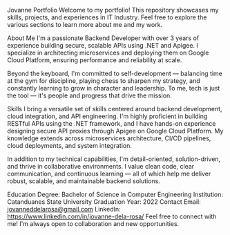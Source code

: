 Jovanne Portfolio
Welcome to my portfolio! This repository showcases my skills, projects, and experiences in IT Industry. Feel free to explore the various sections to learn more about me and my work.

About Me
I'm a passionate Backend Developer with over 3 years of experience building secure, scalable APIs using .NET and Apigee. I specialize in architecting microservices and deploying them on Google Cloud Platform, ensuring performance and reliability at scale.

Beyond the keyboard, I'm committed to self-development — balancing time at the gym for discipline, playing chess to sharpen my strategy, and constantly learning to grow in character and leadership. To me, tech is just the tool — it's people and progress that drive the mission.

Skills
I bring a versatile set of skills centered around backend development, cloud integration, and API engineering. I'm highly proficient in building RESTful APIs using the .NET framework, and I have hands-on experience designing secure API proxies through Apigee on Google Cloud Platform. My knowledge extends across microservices architecture, CI/CD pipelines, cloud deployments, and system integration.

In addition to my technical capabilities, I'm detail-oriented, solution-driven, and thrive in collaborative environments. I value clean code, clear communication, and continuous learning — all of which help me deliver robust, scalable, and maintainable backend solutions.

Education
Degree: Bachelor of Science in Computer Engineering
Institution: Catanduanes State University
Graduation Year: 2022
Contact
Email: jovanneddelarosa@gmail.com
LinkedIn: https://www.linkedin.com/in/jovanne-dela-rosa/
Feel free to connect with me! I'm always open to collaboration and new opportunities.